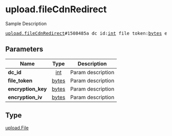 # upload.fileCdnRedirect

Sample Description

<pre>
<a href="../constructor/upload.fileCdnRedirect.md">upload.fileCdnRedirect</a>#1508485a dc_id:<a href="../type/int.md">int</a> file_token:<a href="../type/bytes.md">bytes</a> encryption_key:<a href="../type/bytes.md">bytes</a> encryption_iv:<a href="../type/bytes.md">bytes</a> = <a href="../type/upload.File.md">upload.File</a>;</pre>
## Parameters

| Name | Type | Description |
|------|:----:|-------------|
| **dc_id** | <a href="../type/int.md">int</a> | Param description |
| **file_token** | <a href="../type/bytes.md">bytes</a> | Param description |
| **encryption_key** | <a href="../type/bytes.md">bytes</a> | Param description |
| **encryption_iv** | <a href="../type/bytes.md">bytes</a> | Param description |

## Type

<a href="../type/upload.File.md">upload.File</a>
